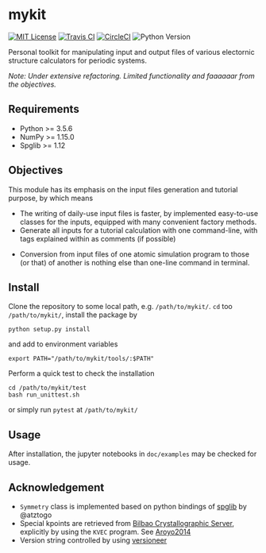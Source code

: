 # mykit

[![MIT License](https://img.shields.io/badge/License-MIT-blue.svg)](https://github.com/minyez/mykit/blob/master/LICENSE)
[![Travis CI](https://travis-ci.org/minyez/mykit.svg?branch=master)](https://travis-ci.org/minyez/mykit)
[![CircleCI](https://circleci.com/gh/minyez/mykit/tree/master.svg?style=svg)](https://circleci.com/gh/minyez/mykit/tree/master)
![Python Version](https://img.shields.io/static/v1.svg?message=3.5.6,%203.6.3,%203.7.1&color=3776AB&logo=Python&label=Python)

Personal toolkit for manipulating input and output files of various electornic structure calculators for periodic systems.

*Note: Under extensive refactoring. Limited functionality and faaaaaar from the objectives.*

## Requirements

- Python >= 3.5.6
- NumPy >= 1.15.0
- Spglib >= 1.12

## Objectives

This module has its emphasis on the input files generation and tutorial purpose, by which means

- The writing of daily-use input files is faster, by implemented easy-to-use classes for the inputs, equipped with many convenient factory methods.
- Generate all inputs for a tutorial calculation with one command-line, with tags explained within as comments (if possible)
<!-- - A series of calculations can be run by statements within a python script, as in [ASE](https://wiki.fysik.dtu.dk/ase/). And it also provides an alternative to run in a bash script, with each command line a self-explained -->
- Conversion from input files of one atomic simulation program to those (or that) of another is nothing else than one-line command in terminal.

## Install

Clone the repository to some local path, e.g. `/path/to/mykit/`. 
`cd` too `/path/to/mykit/`, install the package by

```
python setup.py install
```

and add to environment variables

```shell
export PATH="/path/to/mykit/tools/:$PATH"
```

Perform a quick test to check the installation

```shell
cd /path/to/mykit/test
bash run_unittest.sh
```

or simply run `pytest` at `/path/to/mykit/`

## Usage

After installation, the jupyter notebooks in `doc/examples` may be checked for usage.

## Acknowledgement

- `Symmetry` class is implemented based on python bindings of [spglib](https://atztogo.github.io/spglib/python-spglib.html) by @atztogo
- Special kpoints are retrieved from [Bilbao Crystallographic Server](http://www.cryst.ehu.es), explicitly by using the `KVEC` program. See [Aroyo2014](https://dx.doi.org/10.1107/S205327331303091X)
- Version string controlled by using [versioneer](https://github.com/warner/python-versioneer)

<!-- Currently partially supported codes:

- [VASP](http://www.vasp.at/)
- [WIEN2K](http://susi.theochem.tuwien.ac.at/)
- [ABINIT](https://www.abinit.org/) -->
